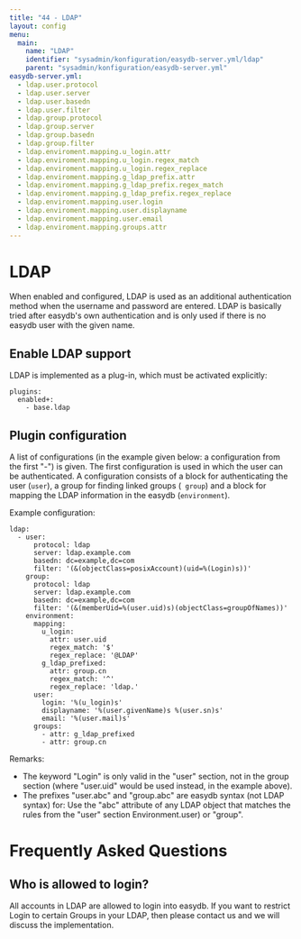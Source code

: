 ```yaml
---
title: "44 - LDAP"
layout: config
menu:
  main:
    name: "LDAP"
    identifier: "sysadmin/konfiguration/easydb-server.yml/ldap"
    parent: "sysadmin/konfiguration/easydb-server.yml"
easydb-server.yml:
  - ldap.user.protocol
  - ldap.user.server
  - ldap.user.basedn
  - ldap.user.filter
  - ldap.group.protocol
  - ldap.group.server
  - ldap.group.basedn
  - ldap.group.filter
  - ldap.enviroment.mapping.u_login.attr
  - ldap.enviroment.mapping.u_login.regex_match
  - ldap.enviroment.mapping.u_login.regex_replace
  - ldap.enviroment.mapping.g_ldap_prefix.attr
  - ldap.enviroment.mapping.g_ldap_prefix.regex_match
  - ldap.enviroment.mapping.g_ldap_prefix.regex_replace
  - ldap.enviroment.mapping.user.login
  - ldap.enviroment.mapping.user.displayname
  - ldap.enviroment.mapping.user.email
  - ldap.enviroment.mapping.groups.attr
---
```

# LDAP

When enabled and configured, LDAP is used as an additional authentication method when the username and password are entered. LDAP is basically tried after easydb's own authentication and is only used if there is no easydb user with the given name.

## Enable LDAP support

LDAP is implemented as a plug-in, which must be activated explicitly:
```
plugins:
  enabled+:
    - base.ldap
```

## Plugin configuration

A list of configurations (in the example given below: a configuration from the first "-") is given. The first configuration is used in which the user can be authenticated. A configuration consists of a block for authenticating the user (`user`), a group for finding linked groups (` group`) and a block for mapping the LDAP information in the easydb (`environment`).

Example configuration:

```
ldap:
  - user:
      protocol: ldap
      server: ldap.example.com
      basedn: dc=example,dc=com
      filter: '(&(objectClass=posixAccount)(uid=%(Login)s))'
    group:
      protocol: ldap
      server: ldap.example.com
      basedn: dc=example,dc=com
      filter: '(&(memberUid=%(user.uid)s)(objectClass=groupOfNames))'
    environment:
      mapping:
        u_login:
          attr: user.uid
          regex_match: '$'
          regex_replace: '@LDAP'
        g_ldap_prefixed:
          attr: group.cn
          regex_match: '^'
          regex_replace: 'ldap.'
      user:
        login: '%(u_login)s'
        displayname: '%(user.givenName)s %(user.sn)s'
        email: '%(user.mail)s'
      groups:
        - attr: g_ldap_prefixed
        - attr: group.cn
```

Remarks:

- The keyword "Login" is only valid in the "user" section, not in the group section (where "user.uid" would be used instead, in the example above).
- The prefixes "user.abc" and "group.abc" are easydb syntax (not LDAP syntax) for: Use the "abc" attribute of any LDAP object that matches the rules from the "user" section Environment.user) or "group".

# Frequently Asked Questions

## Who is allowed to login?

All accounts in LDAP are allowed to login into easydb. If you want to restrict Login to certain Groups in your LDAP, then please contact us and we will discuss the implementation.


